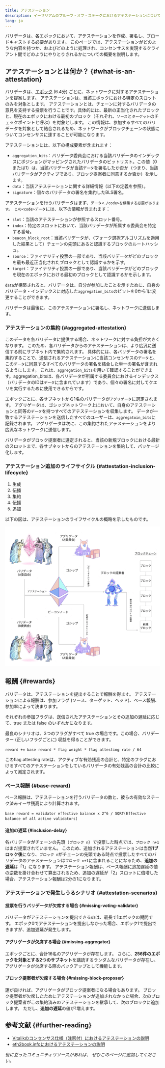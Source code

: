 ```yaml
---
title: アテステーション
description: イーサリアムのプルーフ・オブ・ステークにおけるアテステーションについての説明
lang: ja
---
```


バリデータは、各エポックにおいて、アテステーションを作成、署名し、ブロードキャストする必要があります。 このページでは、アテステーションがどのような内容を持つか、およびどのように処理され、コンセンサスを実現するクライアント間でどのようにやりとりされるかについての概要を説明します。

## アテステーションとは何か？ {#what-is-an-attestation}

バリデータは、[エポック](/glossary/#epoch) (6.4分) ごとに、ネットワークに対するアテステーションを提案します。 アテステーションは、当該エポックにおける特定のスロットのみを対象とします。 アテステーションとは、チェーンに対するバリデータの意見を支持する投票を行うことです。具体的には、最新の正当化されたブロックと、現在のエポックにおける最初のブロック（それぞれ、`ソース`と`ターゲット`のチェックポイントと呼ぶ）を対象とします。 この情報は、参加するすべてのバリデータを対象として結合されるため、ネットワークがブロックチェーンの状態についてコンセンサスに達することが可能になります。

アテステーションには、以下の構成要素が含まれます：

- `aggregation_bits`：バリデータ委員会における当該バリデータのインデックスにポジションがマッピングされたバリデータのビットリスト。この値（0または1）は、当該バリデータが当該`データ`を署名したか否か（つまり、当該バリデータがアクティブであり、ブロック提案者に同意するか否か）を示します。
- `data`：当該アテステーションに関する詳細情報（以下の定義を参照）。
- `signature`：個々のバリデータの署名を集約したBLS署名。

アテステーションを行うバリデータはまず、`データ<./code>を構築する必要があります。 この<code>データ`には、以下の情報が含まれます：

- `slot`：当該のアテステーションが参照するスロット番号。
- `index`：特定のスロットにおいて、当該バリデータが所属する委員会を特定する番号。
- `beacon_block_root`：当該バリデータが、（フォーク選択アルゴリズムを適用した結果として）チェーンの先頭にあると認識するブロックのルートハッシュ。
- `source`：ファイナリティ投票の一部であり、当該バリデータがどのブロックを最も最近正当化されたブロックとして認識するかを示す。
- `target`：ファイナリティ投票の一部であり、当該バリデータがどのブロックを現在のエポックにおける最初のブロックとして認識するかを示します。

`data`が構築されると、バリデータは、自分が参加したことを示すために、自身のバリデータ・インデックスに対応した`aggregation_bits`のビットを0から1に変更することができます。

バリデータは最後に、このアテステーションに署名し、ネットワークに送信します。

### アテステーションの集約 {#aggregated-attestation}

このデータを各バリデータに提供する場合、ネットワークに対する負担が大きくなります。 このため、各バリデータからのアテステーションは、より広汎に送信する前にサブネット内で集約されます。 具体的には、各バリデータの署名を集約することで、送信されるアテステーションに当該コンセンサスの`データ`と、この`データ`に同意するすべてのバリデータの署名を結合した単一の署名が含まれるようにします。 これは、`aggregation_bits`を用いて確認することができます。aggregation_bitsは、各バリデータが所属する委員会におけるインデックス（バリデータのIDは`データ`に含まれています）であり、個々の署名に対してクエリを実行するために使用できるからです。

エポックごとに、各サブネットから1名のバリデータが`アグリゲータ`に選定されます。 アグリゲータは、ゴシップネットワーク上において、自身のアテステーションと同等の`データ`を持つすべてのアテステーションを収集します。 データが一致するアテステーションを送信したすべてのユーザーは、`aggregatoin_bits`に記録されます。 アグリゲータは次に、この集約されたアテステーションをより広汎なネットワークに送信します。

バリデータがブロック提案者に選定されると、当該の新規ブロックにおける最新のスロットまで、各サブネットからのアテステーションを集約して、パッケージ化します。

### アテステーション追加のライフサイクル {#attestation-inclusion-lifecycle}

1. 生成
2. 伝播
3. 集約
4. 伝播
5. 追加

以下の図は、アテステーションのライフサイクルの概略を示したものです。

![アテステーションのライフサイクル](./attestation_schematic.png)

## 報酬 {#rewards}

バリデータは、アテステーションを提出することで報酬を得ます。 アテステーションによる報酬は、参加フラグ (ソース、ターゲット、ヘッド)、べース報酬、参加率によって決まります。

それぞれの参加フラグは、送信されたアテステーションとその追加の遅延に応じて、true または false のいずれかになります。

最良のシナリオは、3つのフラグがすべて true の場合です。この場合、バリデーター (正しいフラグごとに) 収益を得ることができます。

`reward += base reward * flag weight * flag attesting rate / 64`

このflag attesting rateは、アクティブな有効残高の合計と、特定のフラグにおけるすべてのアテステーションをしているバリデータの有効残高の合計の比較によって測定されます。

### ベース報酬 {#base-reward}

ベース報酬は、アテステーションを行うバリデータの数と、彼らの有効なステーク済みイーサ残高により計算されます。

`base reward = validator effective balance x 2^6 / SQRT(Effective balance of all active validators)`

#### 追加の遅延 {#inclusion-delay}

各バリデータがチェーンの先頭（`ブロック n`）で投票した時点では、`ブロック n+1`はまだ提案されていません。 このため、追加されるアテステーションは当然**1ブロック後**になり、`ブロック n`がチェーンの先頭である時点で投票したすべてのバリデータのアテステーションは`ブロック n+1`に含まれることになるため、**追加の遅延**は「1」になります。 アテステーション報酬は、ベース報酬に追加遅延の値の逆数を掛け合わせて算出されるため、追加の遅延が「2」スロットに倍増した場合、アテステーション報酬は2分の1になります。

### アテステーションで発生しうるシナリオ {#attestation-scenarios}

#### 投票を行うバリデータが欠席する場合 {#missing-voting-validator}

バリデータがアテステーションを提出できるのは、最長で1エポックの期間です。 エポック0でアテステーションを提出しなかった場合、エポック1で提出できますが、追加遅延が発生します。

#### アグリゲータが欠席する場合 {#missing-aggregator}

エポックごとに、合計16名のアグリゲータが存在します。 さらに、**256件のエポックを対象とする2つのサブネット**を講読するランダムなバリデータが存在し、アグリゲータが欠席する際のバックアップとして機能します。

#### ブロック提案者が欠席する場合 {#missing-block-proposer}

運が良ければ、アグリゲータがブロック提案者になる場合もあります。 ブロック提案者が欠席したためにアテステーションが追加されなかった場合、次のブロック提案者がこの集約済みのアテステーションを継承して、次のブロックに追加します。 ただし、**追加の遅延**の値が1増えます。

## 参考文献 {#further-reading}

- [Vitalikのコンセンサス仕様（注釈付）におけるアテステーションの説明](https://github.com/ethereum/annotated-spec/blob/master/phase0/beacon-chain.md#attestationdata)
- [eth2book.infoにおけるアテステーションの説明](https://eth2book.info/capella/part3/containers/dependencies/#attestationdata)

_役に立ったコミュニティリソースがあれば、 ぜひこのページに追加してください。_
